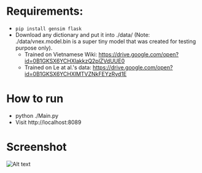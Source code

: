 # Requirements:
- ```pip install gensim flask```
- Download any dictionary and put it into ./data/ (Note: ./data/vnex.model.bin is a super tiny model that was created for testing purpose only).
    - Trained on Vietnamese Wiki: https://drive.google.com/open?id=0B1GKSX6YCHXlakkzQ2plZVdUUE0
    - Trained on Le at al.'s data: https://drive.google.com/open?id=0B1GKSX6YCHXlMTVZNkFEYzRyd1E

# How to run
- python ./Main.py
- Visit http://localhost:8089

# Screenshot
![Alt text](https://raw.githubusercontent.com/sonvx/word2vecVN/master/word2vec-simple-visualization/images/w2v_vn.png "Screenshot example of one given input")

